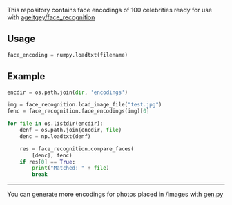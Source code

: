 This repository contains face encodings of 100 celebrities ready for use with [ageitgey/face_recognition](https://github.com/ageitgey/face_recognition)

## Usage

```python
face_encoding = numpy.loadtxt(filename)
```

## Example

```python
encdir = os.path.join(dir, 'encodings')

img = face_recognition.load_image_file("test.jpg")
fenc = face_recognition.face_encodings(img)[0]

for file in os.listdir(encdir):
    denf = os.path.join(encdir, file)
    denc = np.loadtxt(denf)

    res = face_recognition.compare_faces(
        [denc], fenc)
    if res[0] == True:
        print("Matched: " + file)
        break
```
---
You can generate more encodings for photos placed in /images with [gen.py](https://github.com/Raais/100CelebsFaceEncodings/blob/main/gen.py)
